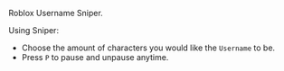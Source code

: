Roblox Username Sniper.

Using Sniper:
- Choose the amount of characters you would like the `Username` to be.
- Press `P` to pause and unpause anytime.

